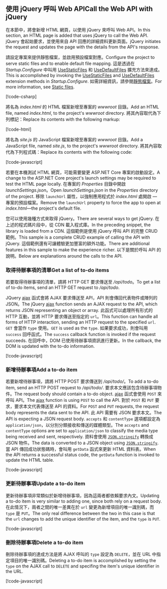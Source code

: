 ## <a name="call-the-web-api-with-jquery"></a><span data-ttu-id="729e2-101">使用 jQuery 呼叫 Web API</span><span class="sxs-lookup"><span data-stu-id="729e2-101">Call the Web API with jQuery</span></span>

<span data-ttu-id="729e2-102">在本節中，將會新增 HTML 網頁，以使用 jQuery 來呼叫 Web API。</span><span class="sxs-lookup"><span data-stu-id="729e2-102">In this section, an HTML page is added that uses jQuery to call the Web API.</span></span> <span data-ttu-id="729e2-103">jQuery 會起始要求，並使用來自 API 回應的詳細資料更新頁面。</span><span class="sxs-lookup"><span data-stu-id="729e2-103">jQuery initiates the request and updates the page with the details from the API's response.</span></span>

<span data-ttu-id="729e2-104">請設定專案來提供靜態檔案，並啟用預設檔案對應。</span><span class="sxs-lookup"><span data-stu-id="729e2-104">Configure the project to serve static files and to enable default file mapping.</span></span> <span data-ttu-id="729e2-105">這是透過在 *Startup.Configure* 中叫用 [UseStaticFiles](/dotnet/api/microsoft.aspnetcore.builder.staticfileextensions.usestaticfiles#Microsoft_AspNetCore_Builder_StaticFileExtensions_UseStaticFiles_Microsoft_AspNetCore_Builder_IApplicationBuilder_) 和 [UseDefaultFiles](/dotnet/api/microsoft.aspnetcore.builder.defaultfilesextensions.usedefaultfiles#Microsoft_AspNetCore_Builder_DefaultFilesExtensions_UseDefaultFiles_Microsoft_AspNetCore_Builder_IApplicationBuilder_) 擴充方法來達成。</span><span class="sxs-lookup"><span data-stu-id="729e2-105">This is accomplished by invoking the [UseStaticFiles](/dotnet/api/microsoft.aspnetcore.builder.staticfileextensions.usestaticfiles#Microsoft_AspNetCore_Builder_StaticFileExtensions_UseStaticFiles_Microsoft_AspNetCore_Builder_IApplicationBuilder_) and [UseDefaultFiles](/dotnet/api/microsoft.aspnetcore.builder.defaultfilesextensions.usedefaultfiles#Microsoft_AspNetCore_Builder_DefaultFilesExtensions_UseDefaultFiles_Microsoft_AspNetCore_Builder_IApplicationBuilder_) extension methods in *Startup.Configure*.</span></span> <span data-ttu-id="729e2-106">如需詳細資訊，請參閱[靜態檔案](xref:fundamentals/static-files)。</span><span class="sxs-lookup"><span data-stu-id="729e2-106">For more information, see [Static files](xref:fundamentals/static-files).</span></span>

[!code-csharp[](../../tutorials/first-web-api/samples/2.0/TodoApi/Startup2.cs?name=snippet_Configure&highlight=3-4)]

<span data-ttu-id="729e2-107">將名為 *index.html* 的 HTML 檔案新增至專案的 *wwwroot* 目錄。</span><span class="sxs-lookup"><span data-stu-id="729e2-107">Add an HTML file, named *index.html*, to the project's *wwwroot* directory.</span></span> <span data-ttu-id="729e2-108">將其內容取代為下列標記：</span><span class="sxs-lookup"><span data-stu-id="729e2-108">Replace its contents with the following markup:</span></span>

[!code-html[](../../tutorials/first-web-api/samples/2.0/TodoApi/wwwroot/index.html)]

<span data-ttu-id="729e2-109">將名為 *site.js* 的 JavaScript 檔案新增至專案的 *wwwroot* 目錄。</span><span class="sxs-lookup"><span data-stu-id="729e2-109">Add a JavaScript file, named *site.js*, to the project's *wwwroot* directory.</span></span> <span data-ttu-id="729e2-110">將其內容取代為下列程式碼：</span><span class="sxs-lookup"><span data-stu-id="729e2-110">Replace its contents with the following code:</span></span>

[!code-javascript[](../../tutorials/first-web-api/samples/2.0/TodoApi/wwwroot/site.js?name=snippet_SiteJs)]

<span data-ttu-id="729e2-111">若要在本機測試 HTML 網頁，可能需要變更 ASP.NET Core 專案的啟動設定。</span><span class="sxs-lookup"><span data-stu-id="729e2-111">A change to the ASP.NET Core project's launch settings may be required to test the HTML page locally.</span></span> <span data-ttu-id="729e2-112">在專案的 *Properties* 目錄中開啟 *launchSettings.json*。</span><span class="sxs-lookup"><span data-stu-id="729e2-112">Open *launchSettings.json* in the *Properties* directory of the project.</span></span> <span data-ttu-id="729e2-113">移除 `launchUrl` 屬性，以強制應用程式於 *index.html* 處開啟 &mdash; 專案的預設檔案。</span><span class="sxs-lookup"><span data-stu-id="729e2-113">Remove the `launchUrl` property to force the app to open at *index.html*&mdash;the project's default file.</span></span>

<span data-ttu-id="729e2-114">您可以使用幾種方式來取得 jQuery。</span><span class="sxs-lookup"><span data-stu-id="729e2-114">There are several ways to get jQuery.</span></span> <span data-ttu-id="729e2-115">在上述的程式碼片段中，從 CDN 載入程式庫。</span><span class="sxs-lookup"><span data-stu-id="729e2-115">In the preceding snippet, the library is loaded from a CDN.</span></span> <span data-ttu-id="729e2-116">這個範例是使用 jQuery 呼叫 API 的完整 CRUD 範例。</span><span class="sxs-lookup"><span data-stu-id="729e2-116">This sample is a complete CRUD example of calling the API with jQuery.</span></span> <span data-ttu-id="729e2-117">這個範例還有可讓體驗更加豐富的額外功能。</span><span class="sxs-lookup"><span data-stu-id="729e2-117">There are additional features in this sample to make the experience richer.</span></span> <span data-ttu-id="729e2-118">以下是關於呼叫 API 的說明。</span><span class="sxs-lookup"><span data-stu-id="729e2-118">Below are explanations around the calls to the API.</span></span>

### <a name="get-a-list-of-to-do-items"></a><span data-ttu-id="729e2-119">取得待辦事項的清單</span><span class="sxs-lookup"><span data-stu-id="729e2-119">Get a list of to-do items</span></span>

<span data-ttu-id="729e2-120">若要取得待辦事項的清單，請將 HTTP GET 要求傳送至 */api/todo*。</span><span class="sxs-lookup"><span data-stu-id="729e2-120">To get a list of to-do items, send an HTTP GET request to */api/todo*.</span></span>

<span data-ttu-id="729e2-121">JQuery [ajax](https://api.jquery.com/jquery.ajax/) 函式會將 AJAX 要求傳送至 API，API 則會傳回代表物件或陣列的 JSON。</span><span class="sxs-lookup"><span data-stu-id="729e2-121">The jQuery [ajax](https://api.jquery.com/jquery.ajax/) function sends an AJAX request to the API, which returns JSON representing an object or array.</span></span> <span data-ttu-id="729e2-122">此函式可以處理所有形式的 HTTP 互動，並將 HTTP 要求傳送至指定的 `url`。</span><span class="sxs-lookup"><span data-stu-id="729e2-122">This function can handle all forms of HTTP interaction, sending an HTTP request to the specified `url`.</span></span> <span data-ttu-id="729e2-123">`GET` 會當作 `type` 使用。</span><span class="sxs-lookup"><span data-stu-id="729e2-123">`GET` is used as the `type`.</span></span> <span data-ttu-id="729e2-124">如果要求成功，則會叫用 `success` 回呼函式。</span><span class="sxs-lookup"><span data-stu-id="729e2-124">The `success` callback function is invoked if the request succeeds.</span></span> <span data-ttu-id="729e2-125">在回呼中，DOM 已使用待辦事項資訊進行更新。</span><span class="sxs-lookup"><span data-stu-id="729e2-125">In the callback, the DOM is updated with the to-do information.</span></span>

[!code-javascript[](../../tutorials/first-web-api/samples/2.0/TodoApi/wwwroot/site.js?name=snippet_GetData)]

### <a name="add-a-to-do-item"></a><span data-ttu-id="729e2-126">新增待辦事項</span><span class="sxs-lookup"><span data-stu-id="729e2-126">Add a to-do item</span></span>

<span data-ttu-id="729e2-127">若要新增待辦事項，請將 HTTP POST 要求傳送到 */api/todo/*。</span><span class="sxs-lookup"><span data-stu-id="729e2-127">To add a to-do item, send an HTTP POST request to */api/todo/*.</span></span> <span data-ttu-id="729e2-128">要求本文應該包含待辦事項物件。</span><span class="sxs-lookup"><span data-stu-id="729e2-128">The request body should contain a to-do object.</span></span> <span data-ttu-id="729e2-129">[ajax](https://api.jquery.com/jquery.ajax/) 函式會使用 `POST` 來呼叫 API。</span><span class="sxs-lookup"><span data-stu-id="729e2-129">The [ajax](https://api.jquery.com/jquery.ajax/) function is using `POST` to call the API.</span></span> <span data-ttu-id="729e2-130">對於 `POST` 和 `PUT` 要求，要求本文代表傳送至 API 的資料。</span><span class="sxs-lookup"><span data-stu-id="729e2-130">For `POST` and `PUT` requests, the request body represents the data sent to the API.</span></span> <span data-ttu-id="729e2-131">此 API 需要有 JSON 要求本文。</span><span class="sxs-lookup"><span data-stu-id="729e2-131">The API is expecting a JSON request body.</span></span> <span data-ttu-id="729e2-132">`accepts` 和 `contentType` 選項都設定為 `application/json`，以分別分類接收和傳送的媒體類型。</span><span class="sxs-lookup"><span data-stu-id="729e2-132">The `accepts` and `contentType` options are set to `application/json` to classify the media type being received and sent, respectively.</span></span> <span data-ttu-id="729e2-133">資料會使用 [`JSON.stringify`](https://developer.mozilla.org/docs/Web/JavaScript/Reference/Global_Objects/JSON/stringify) 轉換成 JSON 物件。</span><span class="sxs-lookup"><span data-stu-id="729e2-133">The data is converted to a JSON object using [`JSON.stringify`](https://developer.mozilla.org/docs/Web/JavaScript/Reference/Global_Objects/JSON/stringify).</span></span> <span data-ttu-id="729e2-134">當 API 傳回成功狀態碼時，會叫用 `getData` 函式來更新 HTML 資料表。</span><span class="sxs-lookup"><span data-stu-id="729e2-134">When the API returns a successful status code, the `getData` function is invoked to update the HTML table.</span></span>

[!code-javascript[](../../tutorials/first-web-api/samples/2.0/TodoApi/wwwroot/site.js?name=snippet_AddItem)]

### <a name="update-a-to-do-item"></a><span data-ttu-id="729e2-135">更新待辦事項</span><span class="sxs-lookup"><span data-stu-id="729e2-135">Update a to-do item</span></span>

<span data-ttu-id="729e2-136">更新待辦事項非常類似於新增待辦事項，因為這兩者都依賴要求內文。</span><span class="sxs-lookup"><span data-stu-id="729e2-136">Updating a to-do item is very similar to adding one, since both rely on a request body.</span></span> <span data-ttu-id="729e2-137">在此情況下，兩者之間的唯一差異在於 `url` 變更為新增項目的唯一識別碼，而 `type` 是 `PUT`。</span><span class="sxs-lookup"><span data-stu-id="729e2-137">The only real difference between the two in this case is that the `url` changes to add the unique identifier of the item, and the `type` is `PUT`.</span></span>

[!code-javascript[](../../tutorials/first-web-api/samples/2.0/TodoApi/wwwroot/site.js?name=snippet_AjaxPut)]

### <a name="delete-a-to-do-item"></a><span data-ttu-id="729e2-138">刪除待辦事項</span><span class="sxs-lookup"><span data-stu-id="729e2-138">Delete a to-do item</span></span>

<span data-ttu-id="729e2-139">刪除待辦事項的達成方法是將 AJAX 呼叫的 `type` 設定為 `DELETE`，並在 URL 中指定項目的唯一識別碼。</span><span class="sxs-lookup"><span data-stu-id="729e2-139">Deleting a to-do item is accomplished by setting the `type` on the AJAX call to `DELETE` and specifing the item's unique identifier in the URL.</span></span>

[!code-javascript[](../../tutorials/first-web-api/samples/2.0/TodoApi/wwwroot/site.js?name=snippet_AjaxDelete)]
